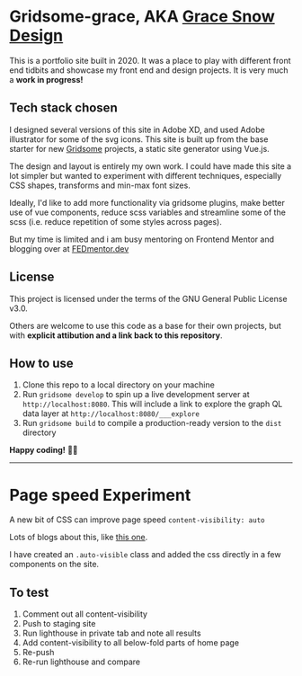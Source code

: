 # Gridsome-grace, AKA [Grace Snow Design](https://www.gracesnowdesign.co.uk)

This is a portfolio site built in 2020. It was a place to play with different front end tidbits and showcase my front end and design projects. It is very much a **work in progress!**

## Tech stack chosen

I designed several versions of this site in Adobe XD, and used Adobe illustrator for some of the svg icons. This site is built up from the base starter for new [Gridsome](https://gridsome.org/) projects, a static site generator using Vue.js.

The design and layout is entirely my own work. I could have made this site a lot simpler but wanted to experiment with different techniques, especially CSS shapes, transforms and min-max font sizes.

Ideally, I'd like to add more functionality via gridsome plugins, make better use of vue components, reduce scss variables and streamline some of the scss (i.e. reduce repetition of some styles across pages). 

But my time is limited and i am busy mentoring on Frontend Mentor and blogging over at [FEDmentor.dev](https://fedmentor.dev)

## License

This project is licensed under the terms of the GNU General Public License v3.0.

Others are welcome to use this code as a base for their own projects, but with **explicit attibution and a link back to this repository**.

## How to use

1. Clone this repo to a local directory on your machine
2. Run `gridsome develop` to spin up a live development server at `http://localhost:8080`. This will include a link to explore the graph QL data layer at `http://localhost:8080/___explore`
3. Run `gridsome build` to compile a production-ready version to the `dist` directory

**Happy coding!** 🎉🙌

---

# Page speed Experiment

A new bit of CSS can improve page speed `content-visibility: auto`

Lots of blogs about this, like [this one](https://dev.to/dailydevtips1/i-made-my-website-28ms-faster-with-content-visibility-466e).

I have created an `.auto-visible` class and added the css directly in a few components on the site.

## To test

1. Comment out all content-visibility
2. Push to staging site
3. Run lighthouse in private tab and note all results
4. Add content-visibility to all below-fold parts of home page
5. Re-push
6. Re-run lighthouse and compare
